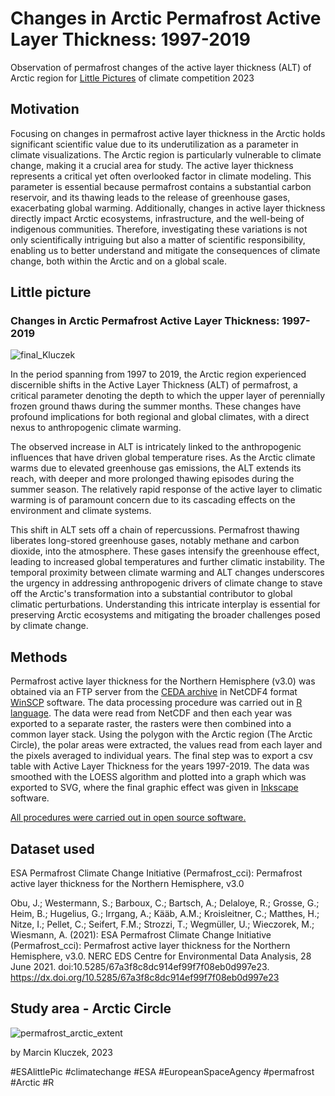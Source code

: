 # Changes in Arctic Permafrost Active Layer Thickness: 1997-2019
Observation of permafrost changes of the active layer thickness (ALT) of Arctic region for [Little Pictures](https://climate.esa.int/en/littlepicturescompetition/) of climate competition 2023

## Motivation
Focusing on changes in permafrost active layer thickness in the Arctic holds significant scientific value due to its underutilization as a parameter in climate visualizations. The Arctic region is particularly vulnerable to climate change, making it a crucial area for study. The active layer thickness represents a critical yet often overlooked factor in climate modeling. This parameter is essential because permafrost contains a substantial carbon reservoir, and its thawing leads to the release of greenhouse gases, exacerbating global warming. Additionally, changes in active layer thickness directly impact Arctic ecosystems, infrastructure, and the well-being of indigenous communities. Therefore, investigating these variations is not only scientifically intriguing but also a matter of scientific responsibility, enabling us to better understand and mitigate the consequences of climate change, both within the Arctic and on a global scale.

## Little picture
### Changes in Arctic Permafrost Active Layer Thickness: 1997-2019
![final_Kluczek](https://github.com/Marcin-Kluczek/permafrost-change/assets/64478068/41c4d180-a45a-42f8-aca9-94963f40f6fa)

In the period spanning from 1997 to 2019, the Arctic region experienced discernible shifts in the Active Layer Thickness (ALT) of permafrost, a critical parameter denoting the depth to which the upper layer of perennially frozen ground thaws during the summer months. These changes have profound implications for both regional and global climates, with a direct nexus to anthropogenic climate warming.

The observed increase in ALT is intricately linked to the anthropogenic influences that have driven global temperature rises. As the Arctic climate warms due to elevated greenhouse gas emissions, the ALT extends its reach, with deeper and more prolonged thawing episodes during the summer season. The relatively rapid response of the active layer to climatic warming is of paramount concern due to its cascading effects on the environment and climate systems.

This shift in ALT sets off a chain of repercussions. Permafrost thawing liberates long-stored greenhouse gases, notably methane and carbon dioxide, into the atmosphere. These gases intensify the greenhouse effect, leading to increased global temperatures and further climatic instability. The temporal proximity between climate warming and ALT changes underscores the urgency in addressing anthropogenic drivers of climate change to stave off the Arctic's transformation into a substantial contributor to global climatic perturbations. Understanding this intricate interplay is essential for preserving Arctic ecosystems and mitigating the broader challenges posed by climate change.


## Methods
Permafrost active layer thickness for the Northern Hemisphere (v3.0) was obtained via an FTP server from the [CEDA archive](https://catalogue.ceda.ac.uk/uuid/67a3f8c8dc914ef99f7f08eb0d997e23) in NetCDF4 format [WinSCP](https://winscp.net/eng/index.php?) software. The data processing procedure was carried out in [R language](https://www.r-project.org/). The data were read from NetCDF and then each year was exported to a separate raster, the rasters were then combined into a common layer stack. Using the polygon with the Arctic region (The Arctic Circle), the polar areas were extracted, the values read from each layer and the pixels averaged to individual years. The final step was to export a csv table with Active Layer Thickness for the years 1997-2019. The data was smoothed with the LOESS algorithm and plotted into a graph which was exported to SVG, where the final graphic effect was given in [Inkscape](https://inkscape.org/) software.

<ins>All procedures were carried out in open source software.</ins>

## Dataset used
ESA Permafrost Climate Change Initiative (Permafrost_cci): Permafrost active layer thickness for the Northern Hemisphere, v3.0

Obu, J.; Westermann, S.; Barboux, C.; Bartsch, A.; Delaloye, R.; Grosse, G.; Heim, B.; Hugelius, G.; Irrgang, A.; Kääb, A.M.; Kroisleitner, C.; Matthes, H.; Nitze, I.; Pellet, C.; Seifert, F.M.; Strozzi, T.; Wegmüller, U.; Wieczorek, M.; Wiesmann, A. (2021): ESA Permafrost Climate Change Initiative (Permafrost_cci): Permafrost active layer thickness for the Northern Hemisphere, v3.0. NERC EDS Centre for Environmental Data Analysis, 28 June 2021. doi:10.5285/67a3f8c8dc914ef99f7f08eb0d997e23. https://dx.doi.org/10.5285/67a3f8c8dc914ef99f7f08eb0d997e23


## Study area - Arctic Circle

![permafrost_arctic_extent](https://github.com/Marcin-Kluczek/permafrost-change/assets/64478068/c0d151e4-5c1e-48fc-8aaf-d8b70ec8ad2a)



by Marcin Kluczek, 2023

#ESAlittlePic #climatechange #ESA #EuropeanSpaceAgency #permafrost #Arctic #R
